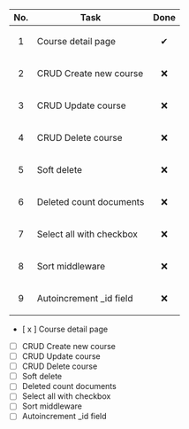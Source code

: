 | No. | Task | Done |
|:---:|:----:|:----:|
| 1 | <p align="left">Course detail page</p> | ✔ |
| 2 | <p align="left">CRUD Create new course</p> | ❌ |
| 3 | <p align="left">CRUD Update course</p> | ❌ |
| 4 | <p align="left">CRUD Delete course</p> | ❌ |
| 5 | <p align="left">Soft delete</p> | ❌ |
| 6 | <p align="left">Deleted count documents</p> | ❌ |
| 7 | <p align="left">Select all with checkbox</p> | ❌ |
| 8 | <p align="left">Sort middleware</p> | ❌ |
| 9 | <p align="left">Autoincrement _id field</p> | ❌ |

- [ x ] Course detail page
- [ ] CRUD Create new course
- [ ] CRUD Update course
- [ ] CRUD Delete course
- [ ] Soft delete
- [ ] Deleted count documents
- [ ] Select all with checkbox
- [ ] Sort middleware
- [ ] Autoincrement _id field